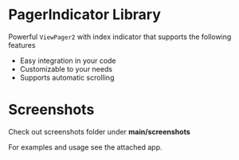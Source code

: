 PagerIndicator Library
======================
Powerful `ViewPager2` with index indicator that supports the following features
- Easy integration in your code 
- Customizable to your needs
- Supports automatic scrolling

Screenshots
===========
Check out screenshots folder under **main/screenshots**

For examples and usage see the attached app.
